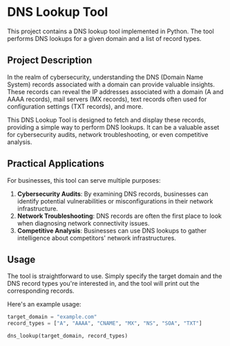 # DNS Lookup Tool

This project contains a DNS lookup tool implemented in Python. The tool performs DNS lookups for a given domain and a list of record types.

## Project Description

In the realm of cybersecurity, understanding the DNS (Domain Name System) records associated with a domain can provide valuable insights. These records can reveal the IP addresses associated with a domain (A and AAAA records), mail servers (MX records), text records often used for configuration settings (TXT records), and more.

This DNS Lookup Tool is designed to fetch and display these records, providing a simple way to perform DNS lookups. It can be a valuable asset for cybersecurity audits, network troubleshooting, or even competitive analysis.

## Practical Applications

For businesses, this tool can serve multiple purposes:

1. **Cybersecurity Audits**: By examining DNS records, businesses can identify potential vulnerabilities or misconfigurations in their network infrastructure.
2. **Network Troubleshooting**: DNS records are often the first place to look when diagnosing network connectivity issues.
3. **Competitive Analysis**: Businesses can use DNS lookups to gather intelligence about competitors' network infrastructures.

## Usage

The tool is straightforward to use. Simply specify the target domain and the DNS record types you're interested in, and the tool will print out the corresponding records.

Here's an example usage:

```python
target_domain = "example.com"
record_types = ["A", "AAAA", "CNAME", "MX", "NS", "SOA", "TXT"]

dns_lookup(target_domain, record_types)
